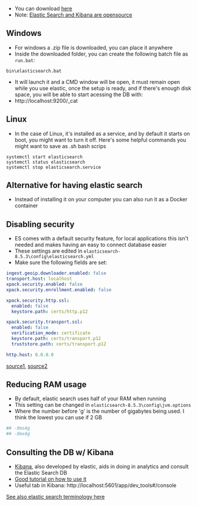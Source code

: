 - You can download [here](https://www.elastic.co/downloads/elasticsearch)
- Note: [Elastic Search and Kibana are opensource](https://github.com/elastic)
## Windows
- For windows a .zip file is downloaded, you can place it anywhere
- Inside the downloaded folder, you can create the following batch file as `run.bat`:
```
bin\elasticsearch.bat
```
- It will launch it and a CMD window will be open, it must remain open while you use elastic, once the setup is ready, and if there's enough disk space, you will be able to start acessing the DB with:
- http://localhost:9200/_cat

## Linux
- In the case of Linux, it's installed as a service, and by default it starts on boot, you might want to turn it off. Here's some helpful commands you might want to save as .sh bash scrips
```
systemctl start elasticsearch
systemctl status elasticsearch
systemctl stop elasticsearch.service
```

## Alternative for having elastic search
- Instead of installing it on your computer you can also run it as a Docker container

## Disabling security
- ES comes with a default security feature, for local applications this isn't needed and makes having an easy to connect database easier
- These settings are edited in `elasticsearch-8.5.3\config\elasticsearch.yml`
- Make sure the following fields are set:
```yml
ingest.geoip.downloader.enabled: false
transport.host: localhost
xpack.security.enabled: false
xpack.security.enrollment.enabled: false

xpack.security.http.ssl:
  enabled: false
  keystore.path: certs/http.p12

xpack.security.transport.ssl:
  enabled: false
  verification_mode: certificate
  keystore.path: certs/transport.p12
  truststore.path: certs/transport.p12

http.host: 0.0.0.0
```
[source1](https://stackoverflow.com/a/72626114/9375488), [source2](https://stackoverflow.com/a/44358409/9375488)

## Reducing RAM usage
- By default, elastic search uses half of your RAM when running
- This setting can be changed in `elasticsearch-8.5.3\config\jvm.options`
- Where the number before 'g' is the number of gigabytes being used. I think the lowest you can use if 2 GB
```bash
## -Xms4g
## -Xmx4g
```
## Consulting the DB w/ Kibana
- [Kibana](https://www.elastic.co/kibana), also developed by elastic, aids in doing in analytics and consult the Elastic Search DB
- [Good tutorial on how to use it](https://youtu.be/gfu_SWEsmv0)
- Useful tab in Kibana: http://localhost:5601/app/dev_tools#/console

[See also elastic search terminology here](https://www.elastic.co/guide/en/elastic-stack-glossary/current/terms.html#d-glos)
